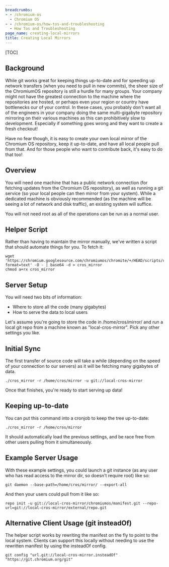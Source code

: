 ```yaml
---
breadcrumbs:
- - /chromium-os
  - Chromium OS
- - /chromium-os/how-tos-and-troubleshooting
  - How Tos and Troubleshooting
page_name: creating-local-mirrors
title: Creating Local Mirrors
---
```


[TOC]

## Background

While git works great for keeping things up-to-date and for speeding up network
transfers (when you need to pull in new commits), the sheer size of the
ChromiumOS repository is still a hurdle for many groups. Your company might not
have the greatest connection to the machine where the repositories are hosted,
or perhaps even your region or country have bottlenecks our of your control. In
these cases, you probably don't want all of the engineers in your company doing
the same multi-gigabyte repository mirroring on their various machines as this
can prohibitively slow to development. Especially if something goes wrong and
they want to create a fresh checkout!

Have no fear though, it is easy to create your own local mirror of the Chromium
OS repository, keep it up-to-date, and have all local people pull from that. And
for those people who want to contribute back, it's easy to do that too!

## Overview

You will need one machine that has a public network connection (for fetching
updates from the Chromium OS repository), as well as running a git service (so
your local people can then mirror from your system). While a dedicated machine
is obviously recommended (as the machine will be seeing a lot of network and
disk traffic), an existing system will suffice.

You will not need root as all of the operations can be run as a normal user.

## Helper Script

Rather than having to maintain the mirror manually, we've written a script that
should automate things for you. To fetch it:

```none
wget 'https://chromium.googlesource.com/chromiumos/chromite/+/HEAD/scripts/cros_mirror?format=text' -O - | base64 -d > cros_mirror
chmod a+rx cros_mirror
```

## Server Setup

You will need two bits of information:

*   Where to store all the code (many gigabytes)
*   How to serve the data to local users

Let's assume you're going to store the code in /home/cros/mirror/ and run a
local git repo from a machine known as "local-cros-mirror". Pick any other
settings you like.

## Initial Sync

The first transfer of source code will take a while (depending on the speed of
your connection to our servers) as it will be fetching many gigabytes of data.

```none
./cros_mirror -r /home/cros/mirror -u git://local-cros-mirror
```

Once that finishes, you're ready to start serving up data!

## Keeping up-to-date

You can put this command into a cronjob to keep the tree up-to-date:

```none
./cros_mirror -r /home/cros/mirror
```

It should automatically load the previous settings, and be race free from other
users pulling from it simultaneously.

## Example Server Usage

With these example settings, you could launch a git instance (as any user who
has read access to the mirror dir, so doesn't require root) like so:

```none
git daemon --base-path=/home/cros/mirror/ --export-all
```

And then your users could pull from it like so:

```none
repo init -u git://local-cros-mirror/chromiumos/manifest.git --repo-url=git://local-cros-mirror/external/repo.git
```

## Alternative Client Usage (git insteadOf)

The helper script works by rewriting the manifest on the fly to point to the
local system. Clients can support this locally without needing to use the
rewritten manifest by using the insteadOf config.

```none
git config "url.git://local-cros-mirror.insteadOf" "https://git.chromium.org/git"
```
